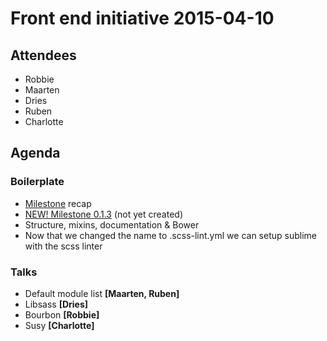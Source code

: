 # Front end initiative 2015-04-10

## Attendees
  * Robbie
  * Maarten
  * Dries
  * Ruben
  * Charlotte

## Agenda
### Boilerplate
  * [Milestone](https://github.com/Crosscheck/drupal-theme-boilerplate/milestones/Version%200.1.2) recap 
  * [NEW! Milestone 0.1.3](https://github.com/Crosscheck/Ocelot/milestones/Version%200.1.3)  (not yet created)
  * Structure, mixins, documentation & Bower
  * Now that we changed the name to .scss-lint.yml we can setup sublime with the scss linter

### Talks
  * Default module list **[Maarten, Ruben]**
  * Libsass **[Dries]**
  * Bourbon **[Robbie]**
  * Susy **[Charlotte]**
  
